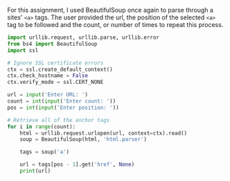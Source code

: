 For this assignment, I used BeautifulSoup once again to parse through a sites' `<a>` tags. The user provided the url, the position of the selected `<a>` tag to be followed and the count, or number of times to repeat this process.

```Python
import urllib.request, urllib.parse, urllib.error
from bs4 import BeautifulSoup
import ssl

# Ignore SSL certificate errors
ctx = ssl.create_default_context()
ctx.check_hostname = False
ctx.verify_mode = ssl.CERT_NONE

url = input('Enter URL: ')
count = int(input('Enter count: '))
pos = int(input('Enter position: '))

# Retrieve all of the anchor tags
for i in range(count):
    html = urllib.request.urlopen(url, context=ctx).read()
    soup = BeautifulSoup(html, 'html.parser')

    tags = soup('a')

    url = tags[pos - 1].get('href', None)
    print(url)
```